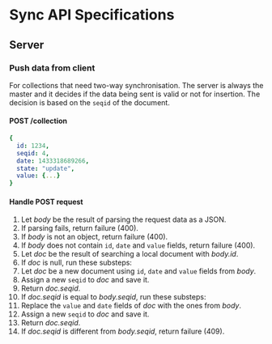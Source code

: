 # Sync API Specifications

## Server

### Push data from client

For collections that need two-way synchronisation.
The server is always the master and it decides if the data being sent is valid or not for insertion. The decision is based on the `seqid` of the document.

#### POST /collection

```yaml
{
  id: 1234,
  seqid: 4,
  date: 1433318689266,
  state: "update",
  value: {...}
}
```

#### Handle POST request

1. Let *body* be the result of parsing the request data as a JSON.
2. If parsing fails, return failure (400).
3. If *body* is not an object, return failure (400).
4. If *body* does not contain `id`, `date` and `value` fields, return failure (400).
5. Let *doc* be the result of searching a local document with *body.id*.
6. If *doc* is null, run these substeps:
 1. Let *doc* be a new document using `id`, `date` and `value` fields from *body*.
 2. Assign a new `seqid` to *doc* and save it.
 3. Return *doc.seqid*.
7. If *doc.seqid* is equal to *body.seqid*, run these substeps:
 1. Replace the `value` and `date` fields of *doc* with the ones from *body*.
 2. Assign a new `seqid` to *doc* and save it.
 3. Return *doc.seqid*.
8. If *doc.seqid* is different from *body.seqid*, return failure (409).
